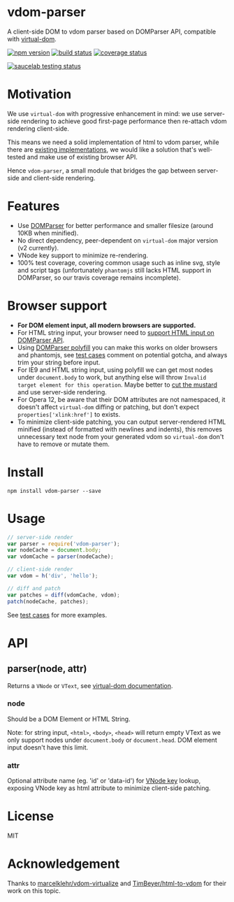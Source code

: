 
vdom-parser
===========

A client-side DOM to vdom parser based on DOMParser API, compatible with [virtual-dom](https://github.com/Matt-Esch/virtual-dom).

[![npm version][npm-image]][npm-url]
[![build status][travis-image]][travis-url]
[![coverage status][coveralls-image]][coveralls-url]

[![saucelab testing status][sauce-labs-image]][sauce-labs-url]

# Motivation

We use `virtual-dom` with progressive enhancement in mind: we use server-side rendering to achieve good first-page performance then re-attach vdom rendering client-side.

This means we need a solid implementation of html to vdom parser, while there are [existing implementations](https://github.com/Matt-Esch/virtual-dom/wiki#html-to-vdom), we would like a solution that's well-tested and make use of existing browser API.

Hence `vdom-parser`, a small module that bridges the gap between server-side and client-side rendering.


# Features

- Use [DOMParser](https://developer.mozilla.org/en-US/docs/Web/API/DOMParser) for better performance and smaller filesize (around 10KB when minified).
- No direct dependency, peer-dependent on `virtual-dom` major version (v2 currently).
- VNode key support to minimize re-rendering.
- 100% test coverage, covering common usage such as inline svg, style and script tags (unfortunately `phantomjs` still lacks HTML support in DOMParser, so our travis coverage remains incomplete).


# Browser support

- **For DOM element input, all modern browsers are supported.**
- For HTML string input, your browser need to [support HTML input on DOMParser API](http://caniuse.com/#search=DOMParser).
- Using [DOMParser polyfill](https://github.com/bitinn/vdom-parser/blob/master/test/html-domparser.js) you can make this works on older browsers and phantomjs, see [test cases](https://github.com/bitinn/vdom-parser/blob/master/test/test.js) comment on potential gotcha, and always trim your string before input.
- For IE9 and HTML string input, using polyfill we can get most nodes under `document.body` to work, but anything else will throw `Invalid target element for this operation`. Maybe better to [cut the mustard](http://responsivenews.co.uk/post/18948466399/cutting-the-mustard) and use server-side rendering.
- For Opera 12, be aware that their DOM attributes are not namespaced, it doesn't affect `virtual-dom` diffing or patching, but don't expect `properties['xlink:href']` to exists.
- To minimize client-side patching, you can output server-rendered HTML minified (instead of formatted with newlines and indents), this removes unnecessary text node from your generated vdom so `virtual-dom` don't have to remove or mutate them.


# Install

`npm install vdom-parser --save`


# Usage

```javascript
// server-side render
var parser = require('vdom-parser');
var nodeCache = document.body;
var vdomCache = parser(nodeCache);

// client-side render
var vdom = h('div', 'hello');

// diff and patch
var patches = diff(vdomCache, vdom);
patch(nodeCache, patches);
```

See [test cases](https://github.com/bitinn/vdom-parser/blob/master/test/test.js) for more examples.


# API

## parser(node, attr)

Returns a `VNode` or `VText`, see [virtual-dom documentation](https://github.com/Matt-Esch/virtual-dom/tree/master/docs).

### node

Should be a DOM Element or HTML String.

Note: for string input, `<html>`, `<body>`, `<head>` will return empty VText as we only support nodes under `document.body` or `document.head`. DOM element input doesn't have this limit.

### attr

Optional attribute name (eg. 'id' or 'data-id') for [VNode key](https://github.com/Matt-Esch/virtual-dom/blob/master/docs/vnode.md) lookup, exposing VNode key as html attribute to minimize client-side patching.


# License

MIT


# Acknowledgement

Thanks to [marcelklehr/vdom-virtualize](https://github.com/marcelklehr/vdom-virtualize) and [TimBeyer/html-to-vdom](https://github.com/TimBeyer/html-to-vdom) for their work on this topic.


[npm-image]: https://img.shields.io/npm/v/vdom-parser.svg?style=flat-square
[npm-url]: https://www.npmjs.com/package/vdom-parser
[travis-image]: https://img.shields.io/travis/bitinn/vdom-parser.svg?style=flat-square
[travis-url]: https://travis-ci.org/bitinn/vdom-parser
[coveralls-image]: https://img.shields.io/coveralls/bitinn/vdom-parser.svg?style=flat-square
[coveralls-url]: https://coveralls.io/r/bitinn/vdom-parser

[sauce-labs-image]: https://saucelabs.com/browser-matrix/bitinn-vdom.svg
[sauce-labs-url]: https://saucelabs.com/u/bitinn-vdom
